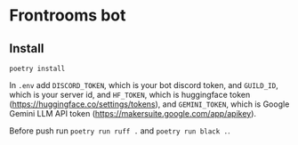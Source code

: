 # Frontrooms bot

## Install

`poetry install`

In `.env` add `DISCORD_TOKEN`, which is your bot discord token, and `GUILD_ID`, which is your server id, and `HF_TOKEN`, which is huggingface token (https://huggingface.co/settings/tokens), and `GEMINI_TOKEN`, which is Google Gemini LLM API token (https://makersuite.google.com/app/apikey).

Before push run `poetry run ruff .` and `poetry run black .`.
